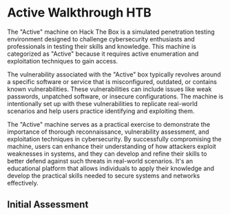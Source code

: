 # Active Walkthrough HTB

The "Active" machine on Hack The Box is a simulated penetration testing environment designed to challenge cybersecurity enthusiasts and professionals in testing their skills and knowledge. This machine is categorized as "Active" because it requires active enumeration and exploitation techniques to gain access.

The vulnerability associated with the "Active" box typically revolves around a specific software or service that is misconfigured, outdated, or contains known vulnerabilities. These vulnerabilities can include issues like weak passwords, unpatched software, or insecure configurations. The machine is intentionally set up with these vulnerabilities to replicate real-world scenarios and help users practice identifying and exploiting them.

The "Active" machine serves as a practical exercise to demonstrate the importance of thorough reconnaissance, vulnerability assessment, and exploitation techniques in cybersecurity. By successfully compromising the machine, users can enhance their understanding of how attackers exploit weaknesses in systems, and they can develop and refine their skills to better defend against such threats in real-world scenarios. It's an educational platform that allows individuals to apply their knowledge and develop the practical skills needed to secure systems and networks effectively.

## Initial Assessment